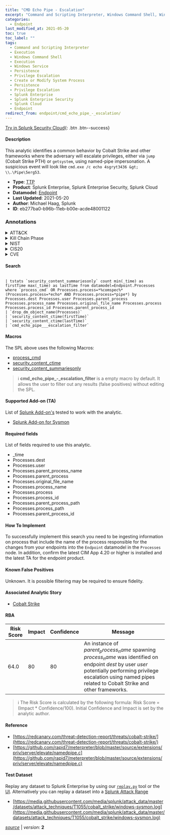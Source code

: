 ```yaml
---
title: "CMD Echo Pipe - Escalation"
excerpt: "Command and Scripting Interpreter, Windows Command Shell, Windows Service, Create or Modify System Process"
categories:
  - Endpoint
last_modified_at: 2021-05-20
toc: true
toc_label: ""
tags:
  - Command and Scripting Interpreter
  - Execution
  - Windows Command Shell
  - Execution
  - Windows Service
  - Persistence
  - Privilege Escalation
  - Create or Modify System Process
  - Persistence
  - Privilege Escalation
  - Splunk Enterprise
  - Splunk Enterprise Security
  - Splunk Cloud
  - Endpoint
redirect_from: endpoint/cmd_echo_pipe_-_escalation/
---
```




[Try in Splunk Security Cloud](https://www.splunk.com/en_us/cyber-security.html){: .btn .btn--success}

#### Description

This analytic identifies a common behavior by Cobalt Strike and other frameworks where the adversary will escalate privileges, either via `jump` (Cobalt Strike PTH) or `getsystem`, using named-pipe impersonation. A suspicious event will look like `cmd.exe /c echo 4sgryt3436 &gt; \\.\Pipe\5erg53`.

- **Type**: [TTP](https://github.com/splunk/security_content/wiki/Detection-Analytic-Types)
- **Product**: Splunk Enterprise, Splunk Enterprise Security, Splunk Cloud
- **Datamodel**: [Endpoint](https://docs.splunk.com/Documentation/CIM/latest/User/Endpoint)
- **Last Updated**: 2021-05-20
- **Author**: Michael Haag, Splunk
- **ID**: eb277ba0-b96b-11eb-b00e-acde48001122

### Annotations
<details>
  <summary>ATT&CK</summary>

<div markdown="1">

#### [ATT&CK](https://attack.mitre.org/)

| ID          | Technique   | Tactic         |
| ----------- | ----------- |--------------- |
| [T1059](https://attack.mitre.org/techniques/T1059/) | Command and Scripting Interpreter | Execution |

| [T1059.003](https://attack.mitre.org/techniques/T1059/003/) | Windows Command Shell | Execution |

| [T1543.003](https://attack.mitre.org/techniques/T1543/003/) | Windows Service | Persistence, Privilege Escalation |

| [T1543](https://attack.mitre.org/techniques/T1543/) | Create or Modify System Process | Persistence, Privilege Escalation |

</div>
</details>


<details>
  <summary>Kill Chain Phase</summary>

<div markdown="1">

* Exploitation


</div>
</details>


<details>
  <summary>NIST</summary>

<div markdown="1">



</div>
</details>

<details>
  <summary>CIS20</summary>

<div markdown="1">



</div>
</details>

<details>
  <summary>CVE</summary>

<div markdown="1">


</div>
</details>


#### Search

```

| tstats `security_content_summariesonly` count min(_time) as firstTime max(_time) as lastTime from datamodel=Endpoint.Processes where `process_cmd` OR Processes.process=*%comspec%* (Processes.process=*echo* AND Processes.process=*pipe*) by Processes.dest Processes.user Processes.parent_process Processes.process_name Processes.original_file_name Processes.process Processes.process_id Processes.parent_process_id 
| `drop_dm_object_name(Processes)` 
| `security_content_ctime(firstTime)` 
| `security_content_ctime(lastTime)` 
| `cmd_echo_pipe___escalation_filter`
```

#### Macros
The SPL above uses the following Macros:
* [process_cmd](https://github.com/splunk/security_content/blob/develop/macros/process_cmd.yml)
* [security_content_ctime](https://github.com/splunk/security_content/blob/develop/macros/security_content_ctime.yml)
* [security_content_summariesonly](https://github.com/splunk/security_content/blob/develop/macros/security_content_summariesonly.yml)

> :information_source:
> **cmd_echo_pipe_-_escalation_filter** is a empty macro by default. It allows the user to filter out any results (false positives) without editing the SPL.


#### Supported Add-on (TA)
List of [Splunk Add-on's](https://docs.splunk.com/Documentation/AddOns/released/Overview/AboutSplunkadd-ons) tested to work with the analytic.

* [Splunk Add-on for Sysmon](https://splunkbase.splunk.com/app/5709)


#### Required fields
List of fields required to use this analytic.
* _time
* Processes.dest
* Processes.user
* Processes.parent_process_name
* Processes.parent_process
* Processes.original_file_name
* Processes.process_name
* Processes.process
* Processes.process_id
* Processes.parent_process_path
* Processes.process_path
* Processes.parent_process_id



#### How To Implement
To successfully implement this search you need to be ingesting information on process that include the name of the process responsible for the changes from your endpoints into the `Endpoint` datamodel in the `Processes` node. In addition, confirm the latest CIM App 4.20 or higher is installed and the latest TA for the endpoint product.
#### Known False Positives
Unknown. It is possible filtering may be required to ensure fidelity.

#### Associated Analytic Story
* [Cobalt Strike](/stories/cobalt_strike)




#### RBA

| Risk Score  | Impact      | Confidence   | Message      |
| ----------- | ----------- |--------------|--------------|
| 64.0 | 80 | 80 | An instance of $parent_process_name$ spawning $process_name$ was identified on endpoint $dest$ by user $user$ potentially performing privilege escalation using named pipes related to Cobalt Strike and other frameworks. |


> :information_source:
> The Risk Score is calculated by the following formula: Risk Score = (Impact * Confidence/100). Initial Confidence and Impact is set by the analytic author.


#### Reference

* [https://redcanary.com/threat-detection-report/threats/cobalt-strike/](https://redcanary.com/threat-detection-report/threats/cobalt-strike/)
* [https://github.com/rapid7/meterpreter/blob/master/source/extensions/priv/server/elevate/namedpipe.c](https://github.com/rapid7/meterpreter/blob/master/source/extensions/priv/server/elevate/namedpipe.c)



#### Test Dataset
Replay any dataset to Splunk Enterprise by using our [`replay.py`](https://github.com/splunk/attack_data#using-replaypy) tool or the [UI](https://github.com/splunk/attack_data#using-ui).
Alternatively you can replay a dataset into a [Splunk Attack Range](https://github.com/splunk/attack_range#replay-dumps-into-attack-range-splunk-server)

* [https://media.githubusercontent.com/media/splunk/attack_data/master/datasets/attack_techniques/T1055/cobalt_strike/windows-sysmon.log](https://media.githubusercontent.com/media/splunk/attack_data/master/datasets/attack_techniques/T1055/cobalt_strike/windows-sysmon.log)



[*source*](https://github.com/splunk/security_content/tree/develop/detections/endpoint/cmd_echo_pipe_-_escalation.yml) \| *version*: **2**